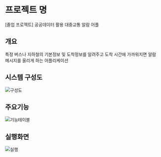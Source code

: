 # 프로젝트 명
[졸업 프로젝트] 공공데이터 활용 대중교통 알람 어플

## 개요
특정 버스나 지하철의 기본정보 및 도착정보를 알려주고 도착 시간에 가까워지면 알람 메시지를 울리게 하는 어플리케이션

## 시스템 구성도
![구성도](https://user-images.githubusercontent.com/59263286/144767451-2b18673d-56cc-4c9c-a156-60f4efb7f23b.PNG)

## 주요기능
![기능테이블](https://user-images.githubusercontent.com/59263286/144766943-16cb0227-3ff6-4c87-b761-a79639ff8453.PNG)

## 실행화면
![실행](https://user-images.githubusercontent.com/59263286/144767455-c0497b56-f463-46cb-9b89-c9a6a8acaee1.PNG)
